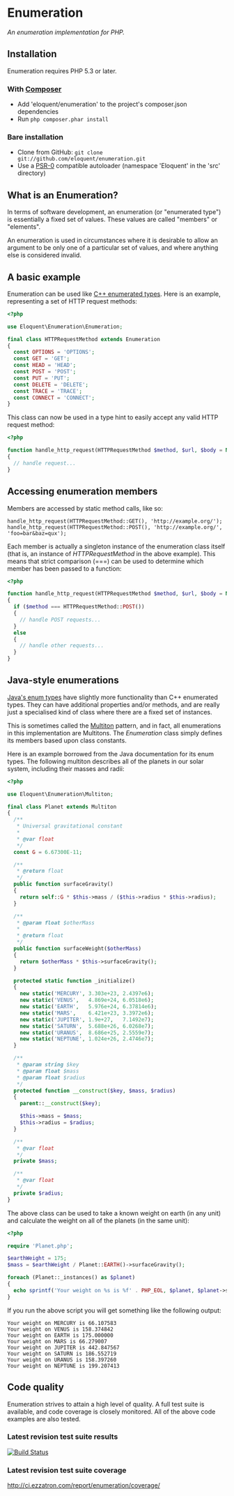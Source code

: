 # Enumeration

*An enumeration implementation for PHP.*

## Installation

Enumeration requires PHP 5.3 or later.

### With [Composer](http://getcomposer.org/)

* Add 'eloquent/enumeration' to the project's composer.json dependencies
* Run `php composer.phar install`

### Bare installation

* Clone from GitHub: `git clone git://github.com/eloquent/enumeration.git`
* Use a [PSR-0](https://github.com/php-fig/fig-standards/blob/master/accepted/PSR-0.md) compatible autoloader (namespace 'Eloquent' in the 'src' directory)

## What is an Enumeration?

In terms of software development, an enumeration (or "enumerated type") is
essentially a fixed set of values. These values are called "members" or
"elements".

An enumeration is used in circumstances where it is desirable to allow an
argument to be only one of a particular set of values, and where anything else
is considered invalid.

## A basic example

Enumeration can be used like [C++ enumerated types](http://www.learncpp.com/cpp-tutorial/45-enumerated-types/).
Here is an example, representing a set of HTTP request methods:

```php
<?php

use Eloquent\Enumeration\Enumeration;

final class HTTPRequestMethod extends Enumeration
{
  const OPTIONS = 'OPTIONS';
  const GET = 'GET';
  const HEAD = 'HEAD';
  const POST = 'POST';
  const PUT = 'PUT';
  const DELETE = 'DELETE';
  const TRACE = 'TRACE';
  const CONNECT = 'CONNECT';
}
```

This class can now be used in a type hint to easily accept any valid HTTP
request method:

```php
<?php

function handle_http_request(HTTPRequestMethod $method, $url, $body = NULL)
{
  // handle request...
}
```

## Accessing enumeration members

Members are accessed by static method calls, like so:

    handle_http_request(HTTPRequestMethod::GET(), 'http://example.org/');
    handle_http_request(HTTPRequestMethod::POST(), 'http://example.org/', 'foo=bar&baz=qux');

Each member is actually a singleton instance of the enumeration class itself
(that is, an instance of *HTTPRequestMethod* in the above example). This means
that strict comparison (===) can be used to determine which member has been
passed to a function:

```php
<?php

function handle_http_request(HTTPRequestMethod $method, $url, $body = NULL)
{
  if ($method === HTTPRequestMethod::POST())
  {
    // handle POST requests...
  }
  else
  {
    // handle other requests...
  }
}
```

## Java-style enumerations

[Java's enum types](http://docs.oracle.com/javase/tutorial/java/javaOO/enum.html)
have slightly more functionality than C++ enumerated types. They can have
additional properties and/or methods, and are really just a specialised kind of
class where there are a fixed set of instances.

This is sometimes called the [Multiton](http://en.wikipedia.org/wiki/Multiton_pattern)
pattern, and in fact, all enumerations in this implementation are Multitons.
The *Enumeration* class simply defines its members based upon class constants.

Here is an example borrowed from the Java documentation for its enum types. The
following multiton describes all of the planets in our solar system, including
their masses and radii:

```php
<?php

use Eloquent\Enumeration\Multiton;

final class Planet extends Multiton
{
  /**
   * Universal gravitational constant
   *
   * @var float
   */
  const G = 6.67300E-11;

  /**
   * @return float
   */
  public function surfaceGravity()
  {
    return self::G * $this->mass / ($this->radius * $this->radius);
  }

  /**
   * @param float $otherMass
   *
   * @return float
   */
  public function surfaceWeight($otherMass)
  {
    return $otherMass * $this->surfaceGravity();
  }

  protected static function _initialize()
  {
    new static('MERCURY', 3.303e+23, 2.4397e6);
    new static('VENUS',   4.869e+24, 6.0518e6);
    new static('EARTH',   5.976e+24, 6.37814e6);
    new static('MARS',    6.421e+23, 3.3972e6);
    new static('JUPITER', 1.9e+27,   7.1492e7);
    new static('SATURN',  5.688e+26, 6.0268e7);
    new static('URANUS',  8.686e+25, 2.5559e7);
    new static('NEPTUNE', 1.024e+26, 2.4746e7);
  }

  /**
   * @param string $key
   * @param float $mass
   * @param float $radius
   */
  protected function __construct($key, $mass, $radius)
  {
    parent::__construct($key);

    $this->mass = $mass;
    $this->radius = $radius;
  }

  /**
   * @var float
   */
  private $mass;

  /**
   * @var float
   */
  private $radius;
}
```

The above class can be used to take a known weight on earth (in any unit) and
calculate the weight on all of the planets (in the same unit):

```php
<?php

require 'Planet.php';

$earthWeight = 175;
$mass = $earthWeight / Planet::EARTH()->surfaceGravity();

foreach (Planet::_instances() as $planet)
{
  echo sprintf('Your weight on %s is %f' . PHP_EOL, $planet, $planet->surfaceWeight($mass));
}
```

If you run the above script you will get something like the following output:

```
Your weight on MERCURY is 66.107583
Your weight on VENUS is 158.374842
Your weight on EARTH is 175.000000
Your weight on MARS is 66.279007
Your weight on JUPITER is 442.847567
Your weight on SATURN is 186.552719
Your weight on URANUS is 158.397260
Your weight on NEPTUNE is 199.207413
```

## Code quality

Enumeration strives to attain a high level of quality. A full test suite is
available, and code coverage is closely monitored. All of the above code
examples are also tested.

### Latest revision test suite results
[![Build Status](https://secure.travis-ci.org/eloquent/enumeration.png)](http://travis-ci.org/eloquent/enumeration)

### Latest revision test suite coverage
<http://ci.ezzatron.com/report/enumeration/coverage/>

